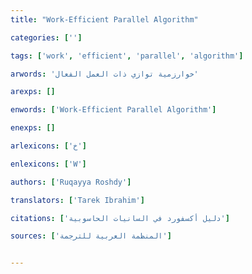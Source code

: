 ```yaml
---
title: "Work-Efficient Parallel Algorithm"

categories: ['']

tags: ['work', 'efficient', 'parallel', 'algorithm']

arwords: 'خوارزمية توازي ذات العمل الفعال'

arexps: []

enwords: ['Work-Efficient Parallel Algorithm']

enexps: []

arlexicons: ['خ']

enlexicons: ['W']

authors: ['Ruqayya Roshdy']

translators: ['Tarek Ibrahim']

citations: ['دليل أكسفورد في السانيات الحاسوبية']

sources: ['المنظمة العربية للترجمة']


---
```

